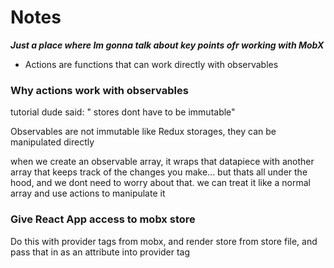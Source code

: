 # Notes
***Just a place where Im gonna talk about key points ofr working with MobX***

* Actions are functions that can work directly with observables
### Why actions work with observables
tutorial dude said: " stores dont have to be immutable"

Observables are not immutable like Redux storages, they can be manipulated directly

when we create an observable array, it wraps that datapiece with another array that keeps track of the changes you make... but thats all under the hood, and we dont need to worry about that. we can treat it like a normal array and use actions to manipulate it

### Give React App access to mobx store
Do this with provider tags from mobx, and render store from store file, and pass that in as an attribute into provider tag
